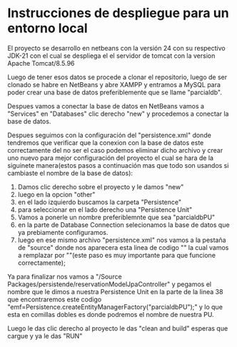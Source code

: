# Instrucciones de despliegue para un entorno local

El proyecto se desarrollo en netbeans con la versión 24 con su respectivo JDK-21 con el cual se despliega el el servidor de tomcat con la version Apache Tomcat/8.5.96

Luego de tener esos datos se procede a clonar el repositorio, luego de ser clonado se habre en NetBeans y abre XAMPP y entramos a MySQL para poder crear una base de datos preferiblemente que se llame "parcialdb".

Despues vamos a conectar la base de datos en NetBeans vamos a "Services" en "Databases" clic derecho "new" y procedemos a conectar la base de datos. 


Despues seguimos con la configuración del "persistence.xml" donde tendremos que verificar que la conexion con la base de datos este correctamente del no ser el caso podemos eliminar dicho archivo y crear uno nuevo para mejor configuración del proyecto el cual se hara de la siguinete manera(estos pasos a continuación mas que todo son usandos si cambiaste el nombre de la base de datos):

1. Damos clic derecho sobre el proyecto y le damos "new" 
2. luego en la opcion "other" 
3. en el lado izquierdo buscamos la carpeta "Persistence" 
4. para seleccionar en el lado derecho una "Persistence Unit"
5. Vamos a ponerle un nombre preferiblemnte que sea "parcialdbPU" 
6. en la parte de Database Connection selecionamos la base de datos que ya prebiamente configuramos.
7. luego en ese mismo archivo "persistence.xml" nos vamos a la pestaña de "source" donde nos aparecera esta linea de codigo "<!-- <property name="jakarta.persistence.schema-generation.database.action" value="create"/> -->" la cual vamos a remplazar por "<!-- <property name="javax.persistence.schema-generation.database.action" value="create"/> -->"(este paso es muy importante para que funcione correctamente);

Ya para finalizar nos vamos a "/Source Packages/persistende/reservationModelJpaController" y pegamos el nombre que le dimos a nuestra Persistence Unit en la parte de la linea 38 que encontraremos este codigo "emf=Persistence.createEntityManagerFactory("parcialdbPU");" y lo que esta en comillas dobles es donde podremos el nombre de nuestra PU.

Luego le das clic derecho al proyecto le das "clean and build" esperas que cargue y ya le das "RUN"

